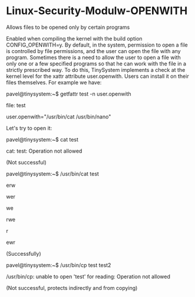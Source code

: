 # Linux-Security-Modulw-OPENWITH
Allows files to be opened only by certain programs

Enabled when compiling the kernel with the build option CONFIG_OPENWITH=y. By default, in the system, permission to open a file is controlled by file permissions, and the user can open the file with any program. Sometimes there is a need to allow the user to open a file with only one or a few specified programs so that he can work with the file in a strictly prescribed way. To do this, TinySystem implements a check at the kernel level for the xattr attribute user.openwith. Users can install it on their files themselves. For example we have:

pavel@tinysystem:~$ getfattr test -n user.openwith

file: test

user.openwith="/usr/bin/cat /usr/bin/nano"

Let's try to open it:

pavel@tinysystem:~$ cat test

cat: test: Operation not allowed

(Not successful)

pavel@tinysystem:~$ /usr/bin/cat test

erw

wer

we

rwe

r

ewr

(Successfully)

pavel@tinysystem:~$ /usr/bin/cp test test2

/usr/bin/cp: unable to open 'test' for reading: Operation not allowed

(Not successful, protects indirectly and from copying)
